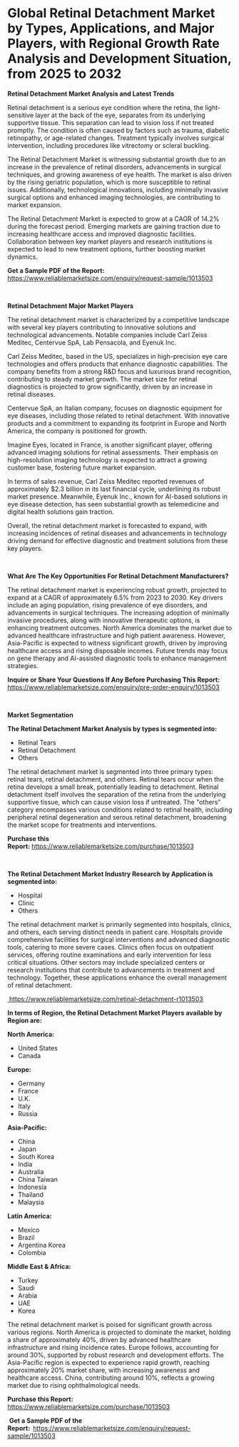 <p><h1>Global Retinal Detachment Market by Types, Applications, and Major Players, with Regional Growth Rate Analysis and Development Situation, from 2025 to 2032</h1></p><p><strong>Retinal Detachment Market Analysis and Latest Trends</strong></p>
<p><p>Retinal detachment is a serious eye condition where the retina, the light-sensitive layer at the back of the eye, separates from its underlying supportive tissue. This separation can lead to vision loss if not treated promptly. The condition is often caused by factors such as trauma, diabetic retinopathy, or age-related changes. Treatment typically involves surgical intervention, including procedures like vitrectomy or scleral buckling.</p><p>The Retinal Detachment Market is witnessing substantial growth due to an increase in the prevalence of retinal disorders, advancements in surgical techniques, and growing awareness of eye health. The market is also driven by the rising geriatric population, which is more susceptible to retinal issues. Additionally, technological innovations, including minimally invasive surgical options and enhanced imaging technologies, are contributing to market expansion.</p><p>The Retinal Detachment Market is expected to grow at a CAGR of 14.2% during the forecast period. Emerging markets are gaining traction due to increasing healthcare access and improved diagnostic facilities. Collaboration between key market players and research institutions is expected to lead to new treatment options, further boosting market dynamics.</p></p>
<p><strong>Get a Sample PDF of the Report:&nbsp;</strong> <a href="https://www.reliablemarketsize.com/enquiry/request-sample/1013503?utm_campaign=1991&utm_medium=2&utm_source=Github&utm_content=ia&utm_term=17042025&utm_id=retinal-detachment">https://www.reliablemarketsize.com/enquiry/request-sample/1013503</a></p>
<p>&nbsp;</p>
<p><strong>Retinal Detachment Major Market Players</strong></p>
<p><p>The retinal detachment market is characterized by a competitive landscape with several key players contributing to innovative solutions and technological advancements. Notable companies include Carl Zeiss Meditec, Centervue SpA, Lab Pensacola, and Eyenuk Inc. </p><p>Carl Zeiss Meditec, based in the US, specializes in high-precision eye care technologies and offers products that enhance diagnostic capabilities. The company benefits from a strong R&D focus and luxurious brand recognition, contributing to steady market growth. The market size for retinal diagnostics is projected to grow significantly, driven by an increase in retinal diseases.</p><p>Centervue SpA, an Italian company, focuses on diagnostic equipment for eye diseases, including those related to retinal detachment. With innovative products and a commitment to expanding its footprint in Europe and North America, the company is positioned for growth. </p><p>Imagine Eyes, located in France, is another significant player, offering advanced imaging solutions for retinal assessments. Their emphasis on high-resolution imaging technology is expected to attract a growing customer base, fostering future market expansion.</p><p>In terms of sales revenue, Carl Zeiss Meditec reported revenues of approximately $2.3 billion in its last financial cycle, underlining its robust market presence. Meanwhile, Eyenuk Inc., known for AI-based solutions in eye disease detection, has seen substantial growth as telemedicine and digital health solutions gain traction.</p><p>Overall, the retinal detachment market is forecasted to expand, with increasing incidences of retinal diseases and advancements in technology driving demand for effective diagnostic and treatment solutions from these key players.</p></p>
<p>&nbsp;</p>
<p><strong>What Are The Key Opportunities For Retinal Detachment Manufacturers?</strong></p>
<p><p>The retinal detachment market is experiencing robust growth, projected to expand at a CAGR of approximately 6.5% from 2023 to 2030. Key drivers include an aging population, rising prevalence of eye disorders, and advancements in surgical techniques. The increasing adoption of minimally invasive procedures, along with innovative therapeutic options, is enhancing treatment outcomes. North America dominates the market due to advanced healthcare infrastructure and high patient awareness. However, Asia-Pacific is expected to witness significant growth, driven by improving healthcare access and rising disposable incomes. Future trends may focus on gene therapy and AI-assisted diagnostic tools to enhance management strategies.</p></p>
<p><strong>Inquire or Share Your Questions If Any Before Purchasing This Report:</strong> <a href="https://www.reliablemarketsize.com/enquiry/pre-order-enquiry/1013503?utm_campaign=1991&utm_medium=2&utm_source=Github&utm_content=ia&utm_term=17042025&utm_id=retinal-detachment">https://www.reliablemarketsize.com/enquiry/pre-order-enquiry/1013503</a></p>
<p>&nbsp;</p>
<p><strong>Market Segmentation</strong></p>
<p><strong>The Retinal Detachment Market Analysis by types is segmented into:</strong></p>
<p><ul><li>Retinal Tears</li><li>Retinal Detachment</li><li>Others</li></ul></p>
<p><p>The retinal detachment market is segmented into three primary types: retinal tears, retinal detachment, and others. Retinal tears occur when the retina develops a small break, potentially leading to detachment. Retinal detachment itself involves the separation of the retina from the underlying supportive tissue, which can cause vision loss if untreated. The "others" category encompasses various conditions related to retinal health, including peripheral retinal degeneration and serous retinal detachment, broadening the market scope for treatments and interventions.</p></p>
<p><strong>Purchase this Report:&nbsp;</strong><a href="https://www.reliablemarketsize.com/purchase/1013503?utm_campaign=1991&utm_medium=2&utm_source=Github&utm_content=ia&utm_term=17042025&utm_id=retinal-detachment">https://www.reliablemarketsize.com/purchase/1013503</a></p>
<p>&nbsp;</p>
<p><strong>The Retinal Detachment Market Industry Research by Application is segmented into:</strong></p>
<p><ul><li>Hospital</li><li>Clinic</li><li>Others</li></ul></p>
<p><p>The retinal detachment market is primarily segmented into hospitals, clinics, and others, each serving distinct needs in patient care. Hospitals provide comprehensive facilities for surgical interventions and advanced diagnostic tools, catering to more severe cases. Clinics often focus on outpatient services, offering routine examinations and early intervention for less critical situations. Other sectors may include specialized centers or research institutions that contribute to advancements in treatment and technology. Together, these applications enhance the overall management of retinal detachment.</p></p>
<p><a href="https://www.reliablemarketsize.com/retinal-detachment-r1013503?utm_campaign=1991&utm_medium=2&utm_source=Github&utm_content=ia&utm_term=17042025&utm_id=retinal-detachment">&nbsp;https://www.reliablemarketsize.com/retinal-detachment-r1013503</a></p>
<p><strong>In terms of Region, the Retinal Detachment Market Players available by Region are:</strong></p>
<p>
    <p> <strong> North America: </strong>
        <ul>
            <li>United States</li>
            <li>Canada</li>
        </ul>
        </p> 
    <p> <strong> Europe: </strong>
        <ul>
            <li>Germany</li>
            <li>France</li>
            <li>U.K.</li>
            <li>Italy</li>
            <li>Russia</li>
        </ul>
        </p> 
    <p> <strong> Asia-Pacific: </strong>
        <ul>
            <li>China</li>
            <li>Japan</li>
            <li>South Korea</li>
            <li>India</li>
            <li>Australia</li>
            <li>China Taiwan</li>
            <li>Indonesia</li>
            <li>Thailand</li>
            <li>Malaysia</li>
        </ul>
        </p> 
    <p> <strong> Latin America: </strong>
        <ul>
            <li>Mexico</li>
            <li>Brazil</li>
            <li>Argentina Korea</li>
            <li>Colombia</li>
        </ul>
        </p> 
    <p> <strong> Middle East & Africa: </strong>
        <ul>
            <li>Turkey</li>
            <li>Saudi</li>
            <li>Arabia</li>
            <li>UAE</li>
            <li>Korea</li>
        </ul>
    </p>
    </p>
<p><p>The retinal detachment market is poised for significant growth across various regions. North America is projected to dominate the market, holding a share of approximately 40%, driven by advanced healthcare infrastructure and rising incidence rates. Europe follows, accounting for around 30%, supported by robust research and development efforts. The Asia-Pacific region is expected to experience rapid growth, reaching approximately 20% market share, with increasing awareness and healthcare access. China, contributing around 10%, reflects a growing market due to rising ophthalmological needs.</p></p>
<p><strong>Purchase this Report: </strong><a href="https://www.reliablemarketsize.com/purchase/1013503?utm_campaign=1991&utm_medium=2&utm_source=Github&utm_content=ia&utm_term=17042025&utm_id=retinal-detachment">https://www.reliablemarketsize.com/purchase/1013503</a></p>
<p>&nbsp;<strong>Get a Sample PDF of the Report:&nbsp;&nbsp;</strong><a href="https://www.reliablemarketsize.com/enquiry/request-sample/1013503?utm_campaign=1991&utm_medium=2&utm_source=Github&utm_content=ia&utm_term=17042025&utm_id=retinal-detachment">https://www.reliablemarketsize.com/enquiry/request-sample/1013503</a></p>
<p><strong></strong></p>
<p><p></p><p></p><p></p></p>